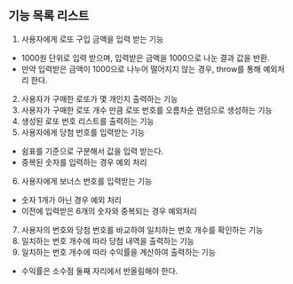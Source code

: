 ## 기능 목록 리스트

1. 사용자에게 로또 구입 금액을 입력 받는 기능
  - 1000원 단위로 입력 받으며, 입력받은 금액을 1000으로 나눈 결과 값을 반환.
  - 만약 입력받은 금액이 1000으로 나누어 떨어지지 않는 경우, throw를 통해 예외처리 한다.
2. 사용자가 구매한 로또가 몇 개인지 출력하는 기능
3. 사용자가 구매한 로또 개수 만큼 로또 번호를 오름차순 랜덤으로 생성하는 기능
4. 생성된 로또 번호 리스트를 출력하는 기능
5. 사용자에게 당첨 번호를 입력받는 기능
  - 쉼표를 기준으로 구분해서 값을 입력 받는다.
  - 중복된 숫자를 입력하는 경우 예외 처리
6. 사용자에게 보너스 번호를 입력받는 기능
  - 숫자 1개가 아닌 경우 예외 처리
  - 이전에 입력받은 6개의 숫자와 중복되는 경우 예외처리
7. 사용자의 번호와 당첨 번호를 바교하여 일치하는 번호 개수를 확인하는 기능
8. 일치하는 번호 개수에 따라 당첨 내역을 출력하는 기능
9. 일치하는 번호 개수에 따라 수익률을 계산하여 출력하는 기능
  - 수익률은 소수점 둘째 자리에서 반올림해야 한다.
